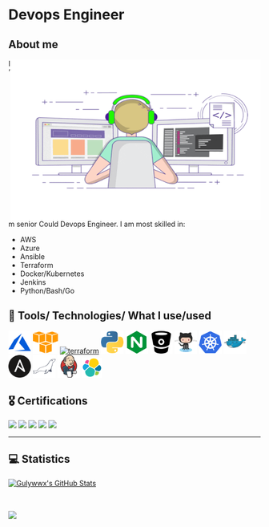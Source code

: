 # Devops Engineer 


## About me

<img align="right" src="images/gifs/coder3.gif" width="500" height="320" />

I’m senior Could Devops Engineer. I am most skilled in:

- AWS
- Azure
- Ansible
- Terraform
- Docker/Kubernetes
- Jenkins
- Python/Bash/Go


<h2>🚀 Tools/ Technologies/ What I use/used</h2>
<p align="left">
<a href="https://azure.microsoft.com" target="_blank"><img src="images/svgicons/microsoft_azure-icon.svg" alt="microsoft_azure" width="45" height="45" /></a>
<a href="https://aws.amazon.com" target="_blank"><img src="images/svgicons/amazon_aws-icon.svg" alt="Aws" width="50" height="45" /></a>  
<a href="https://www.terraform.io/" target="_blank"><img src="https://www.vectorlogo.zone/logos/terraformio/terraformio-icon.svg" alt="terraform" width="45" height="45"/></a>  
<a href="https://www.python.org" target="_blank"><img src="images/svgicons/python-icon.svg" alt="python" width="45" height="45" /></a>
<a href="https://www.nginx.com/" target="_blank"><img src="images/svgicons/nginx-icon.svg" alt="nginx" width="45" height="45" /></a>
<a href="https://bitbucket.org/" target="_blank"><img src="images/svgicons/bitbucket-icon.svg" alt="BitBucket" width="45" height="45" /></a>
<a href="https://github.com/" target="_blank"><img src="images/svgicons/github-icon.svg" alt="Github" width="45" height="45" /></a>
<a href="https://kubernetes.io" target="_blank"><img src="images/svgicons/kubernetes-icon.svg" alt="Kubernetes" width="45" height="45" /></a>
<a href="https://www.docker.com/" target="_blank"><img src="images/svgicons/docker-icon.svg" alt="Docker" width="45" height="45" /></a>
<a href="https://www.ansible.com/" target="_blank"><img src="images/svgicons/ansible-icon.svg" alt="Ansible" width="45" height="45" /></a>
<a href="https://mariadb.org/" target="_blank"><img src="images/svgicons/mariadb-icon.svg" alt="MariaDb" width="45" height="45" /></a>
<a href="https://www.jenkins.io/" target="_blank"><img src="images/svgicons/jenkins-icon.svg" alt="Jenkins" width="45" height="45" /></a>
<a href="https://www.elastic.co" target="_blank"> <img src="images/svgicons/elastic-icon.svg" alt="elasticsearch" width="40" height="40"/></a>  
</p>

## 🎖️ Certifications

<a title="AWS Certified Solutions Architect – Professional" href="https://www.credly.com/badges/dfe1fdcc-7d99-49a2-a3c7-94378325bbeb"><img height="60" src="https://images.credly.com/size/680x680/images/2d84e428-9078-49b6-a804-13c15383d0de/image.png"></a>
<a title="AWS Certified DevOps Engineer – Professional" href="https://www.credly.com/badges/4239ee46-6481-41cf-b6a5-c0d83297299b"><img height="60" src="https://images.credly.com/size/680x680/images/bd31ef42-d460-493e-8503-39592aaf0458/image.png"></a>
<a title="AWS Certified Security – Specialty" href="https://www.credly.com/badges/a23c7891-8965-4012-825f-24b5f347f35a"><img height="60" src="https://images.credly.com/size/680x680/images/53acdae5-d69f-4dda-b650-d02ed7a50dd7/image.png"></a>
<a title="Microsoft Certified: Azure Solutions Architect Expert" href="https://www.credly.com/badges/a4c3635c-fed4-4cfe-ae39-d2539a865a1d"><img height="60" src="https://images.credly.com/size/680x680/images/987adb7e-49be-4e24-b67e-55986bd3fe66/azure-solutions-architect-expert-600x600.png"></a>
<a title="Microsoft Certified: Azure Network Engineer Associate" href="https://www.credly.com/badges/de61ddb3-c3f9-453b-addc-5365df19c583"><img height="60" src="https://images.credly.com/size/680x680/images/c3a2e51d-7984-48cc-a4cb-88d4e8487037/azure-network-engineer-associate-600x600.png"></a>

---
## 💻 Statistics


<a href="https://github.com/gulywwx/gulywwx">
  <img align="center" src="https://bad-apple-github-readme.vercel.app/api?username=gulywwx&show_icons=true&line_height=27&count_private=true" alt="Gulywwx's GitHub Stats" />
</a>

<p>&nbsp;</p>

<a href="https://github.com/gulywwx/gulywwx">
  <img align="center" src="https://github-profile-trophy.vercel.app/?username=gulywwx&column=7" />
</a>


